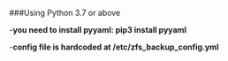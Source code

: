 ###Using Python 3.7 or above

-**you need to install pyyaml: pip3 install pyyaml**

-**config file is hardcoded at /etc/zfs_backup_config.yml**


